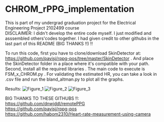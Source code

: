 # CHROM_rPPG_implementation
This is part of my undergrad graduation project for the Electrical Engineering Project 2102499 course <br>
DISCLAIMER: I didn't develop the entire code myself. I just modified and asssembled others'codes together. I had given credit to other githubs in the last part of this README (BIG THANKS !!) !!

To run this code, first you have to clone/download SkinDetector at: https://github.com/pavisj/rppg-pos/tree/master/SkinDetector
. And place the SkinDetector folder in a place where it's compatible with your path. Second, install all the required libraries 
. The main code to execute is FSM_x_CHROM.py
. For validating the estimated HR, you can take a look in .csv file and run the bland_altman.py to plot all the graphs.

Results:
![Figure_1](https://user-images.githubusercontent.com/108513333/237021689-8b19b57d-9e29-42e5-a5d7-51d68463d091.png)
![Figure_2](https://user-images.githubusercontent.com/108513333/237021781-2010ba2e-95d9-4de2-8a3d-c6ba96d2d5e5.png)
![Figure_3](https://user-images.githubusercontent.com/108513333/237021816-72b471dc-6128-4b77-b65c-ec5437d705b0.png)


BIG THANKS TO THESE GITHUBS !!: <br>
https://github.com/dnwjddl/remotePPG <br>
https://github.com/pavisj/rppg-pos <br>
https://github.com/habom2310/Heart-rate-measurement-using-camera

